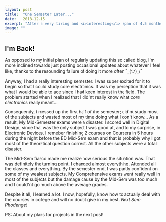 ```yaml
---
layout: post
title:  "One Semester Later..."
date:   2018-12-15
excerpt: "After a very tiring and <i>interesting</i> span of 4.5 months, Guess who's back!"
image: ""
---
```


## I'm Back!

As opposed to my initial plan of regularly updating this so called blog, I'm more inclined towards just posting occasional updates about whatever I feel like, thanks to the resounding failure of doing it more often ¯\_(ツ)_/¯

Anyway, I had a really interesting semester. I was super excited for it to begin so that I could study core electronics. It was my perception that it was what I would be able to ace since I had keen interest in the field. The problem started when I realized that I did'nt really know what <i>core electronics</i> really meant... 

Consequently, I messed up the first half of the semester; did'nt study most of the subjects and wasted most of my time doing what I don't know... As a result, My Mid-Semester exams were a disaster. I scored well in Digital Design, since that was the only subject I was good at, and to my surprise, in Electronic Devices. I remeber finishing 2 courses on Coursera in 5 hours during the night before the ED Mid-Sem exam and that is probably why I got most of the theoretical question correct. All the other subjects were a total disaster.

The Mid-Sem fiasco made me realize how serious the situation was. That was definitely the turning point. 
I changed almost everything. Attended all the classes and everything. By the semester end, I was partly confident on some of my weakest subjects. My Comprehensive exams went really well in most of the subjects but the damage cause by the Mid-Sem was too much and I could'nt go much above the average grades. 

Despite it all, I learned a lot. I now, hopefully, know how to actually deal with the courses in college and will no doubt give in my best. <i>Next Sem Phodenge!</i>


PS: About my plans for projects in the next post!